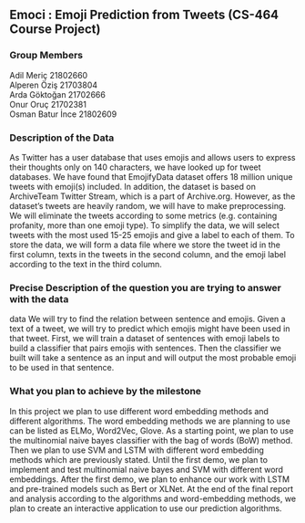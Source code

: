 ## Emoci : Emoji Prediction from Tweets (CS-464 Course Project)

### Group Members
Adil Meriç            21802660  
Alperen Öziş             21703804  
Arda Göktoğan            21702666  
Onur Oruç            21702381  
Osman Batur İnce        21802609  

### Description of the Data

As Twitter has a user database that uses emojis and allows users to express their thoughts only on 140 characters, we have looked up for tweet databases. We have found that EmojifyData dataset offers 18 million unique tweets with emoji(s) included. In addition, the dataset is based on ArchiveTeam Twitter Stream, which is a part of Archive.org. However, as the dataset’s tweets are heavily random, we will have to make preprocessing. We will eliminate the tweets according to some metrics (e.g. containing profanity, more than one emoji type). To simplify the data, we will select tweets with the most used 15-25 emojis and give a label to each of them. To store the data, we will form a data file where we store the tweet id in the first column, texts in the tweets in the second column, and the emoji label according to the text in the third column.

### Precise Description of the question you are trying to answer with the data

data
We will try to find the relation between sentence and emojis. Given a text of a tweet, we will try to predict which emojis might have been used in that tweet. First, we will train a dataset of sentences with emoji labels to build a classifier that pairs emojis with sentences. Then the classifier we built will take a sentence as an input and will output the most probable emoji to be used in that sentence.

### What you plan to achieve by the milestone

In this project we plan to use different word embedding methods and different algorithms. The word embedding methods we are planning to use can be listed as ELMo, Word2Vec, Glove. As a starting point, we plan to use the multinomial naive bayes classifier with the bag of words (BoW) method. Then we plan to use SVM and LSTM with different word embedding methods which are previously stated. Until the first demo, we plan to implement and test multinomial naive bayes and SVM with different word embeddings. After the first demo, we plan to enhance our work with LSTM and pre-trained models such as Bert or XLNet. At the end of the final report and analysis according to the algorithms and word-embedding methods, we plan to create an interactive application to use our prediction algorithms.

